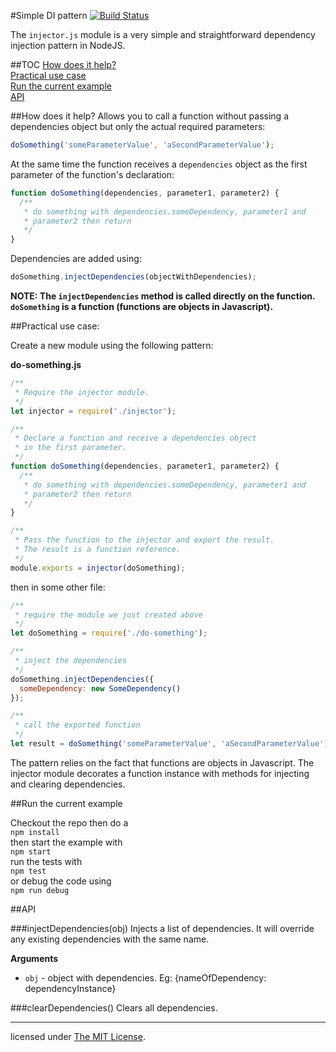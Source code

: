 #Simple DI pattern
[![Build Status](https://travis-ci.org/efidiles/nodejs-decorator-for-di.svg?branch=master)](https://travis-ci.org/efidiles/nodejs-decorator-for-di)

The `injector.js` module is a very simple and straightforward dependency
injection pattern in NodeJS.

##TOC
[How does it help?](#user-content-how-does-it-help)  
[Practical use case](#user-content-practical-use-case)  
[Run the current example](#user-content-run-the-current-example)  
[API](#user-content-api)

##How does it help?
Allows you to call a function without passing a dependencies object but only
the actual required parameters:
```js
doSomething('someParameterValue', 'aSecondParameterValue');
```

At the same time the function receives a `dependencies` object as the first
parameter of the function's declaration:

```js
function doSomething(dependencies, parameter1, parameter2) {
  /**
   * do something with dependencies.someDependency, parameter1 and
   * parameter2 then return
   */
}
```
Dependencies are added using:
```js
doSomething.injectDependencies(objectWithDependencies);
```
**NOTE: The `injectDependencies` method is called directly on the function.
`doSomething` is a function (functions are objects in Javascript).**

##Practical use case:

Create a new module using the following pattern:

**do-something.js**

```js
/**
 * Require the injector module.
 */
let injector = require('./injector');

/**
 * Declare a function and receive a dependencies object
 * in the first parameter.
 */
function doSomething(dependencies, parameter1, parameter2) {
  /**
   * do something with dependencies.someDependency, parameter1 and
   * parameter2 then return
   */
}

/**
 * Pass the function to the injector and export the result.
 * The result is a function reference.
 */
module.exports = injector(doSomething);
```

then in some other file:

```js
/**
 * require the module we just created above
 */
let doSomething = require('./do-something');

/**
 * inject the dependencies
 */
doSomething.injectDependencies({
  someDependency: new SomeDependency()
});

/**
 * call the exported function
 */
let result = doSomething('someParameterValue', 'aSecondParameterValue');
```

The pattern relies on the fact that functions are objects in Javascript.
The injector module decorates a function instance with methods for injecting
and clearing dependencies.

##Run the current example

Checkout the repo then do a  
`npm install`  
then start the example with  
`npm start`  
run the tests with  
`npm test`  
or debug the code using  
`npm run debug`

##API

###injectDependencies(obj)
Injects a list of dependencies. It will override any existing dependencies with
the same name.

**Arguments**
- `obj` - object with dependencies.
  Eg: {nameOfDependency: dependencyInstance}

###clearDependencies()
Clears all dependencies.

- - -

licensed under [The MIT License](http://www.opensource.org/licenses/mit-license.php).
